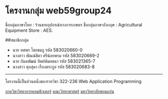 # โครงานกลุ่ม web59group24

ชื่อกลุ่มภาษาไทย : 	ร้านขายอุปกรณ์ทางการเกษตร
ชื่อกลุ่มภาษาอังกฤษ : Agricultural Equipment Store : AES.

##สมาชิกกลุ่ม
- นาย ทศพร ไชยชมภู รหัส 583020660-0
- นางสาว พัณณ์ชิตา ศรีน้อยพรม รหัส 583020669-2
- นาย กันตพัฒน์ ทิพย์พิมลธนา รหัส 583021365-7
- นางสาว ศุภสุดา เรืองตระกูล รหัส 583020683-8

<hr>
โครงานนี้เป็นส่วนหนึ่งของรายวิชา 322-236 Web Application Programming

[ภาควิชาวิทยาการคอมพิวเตอร์](http://www.cs.kku.ac.th/)
[คณะวิทยาศาสตร์](http://www.sc.kku.ac.th/)
[มหาวิทยาลัยขอนแก่น](http://www.kku.ac.th/)
